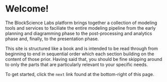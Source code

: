 # Welcome!

The BlockScience Labs platform brings together a collection of modeling tools and services to faciliate the entire modeling pipeline from the early planning and diagramming phase to the post-processing and analytics phase and, finally, to the presentation phase.

This site is structured like a book and is intended to be read through from beginning to end in sequential order which each section building on the content of those prior. Having said that, you should be fine skipping around to only the parts that are particularly relevant to your specific needs.

To get started, click the `next` link found at the bottom-right of this page.
